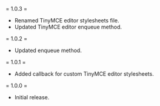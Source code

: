 = 1.0.3 =
* Renamed TinyMCE editor stylesheets file.
* Updated TinyMCE editor enqueue method.

= 1.0.2 =
* Updated enqueue method.

= 1.0.1 =
* Added callback for custom TinyMCE editor stylesheets.

= 1.0.0 =
* Initial release.
